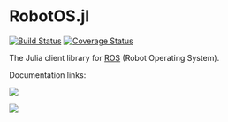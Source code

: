 # RobotOS.jl

[![Build Status](https://travis-ci.org/jdlangs/RobotOS.jl.svg?branch=master)](https://travis-ci.org/jdlangs/RobotOS.jl)
[![Coverage Status](https://coveralls.io/repos/jdlangs/RobotOS.jl/badge.svg?branch=master)](https://coveralls.io/r/jdlangs/RobotOS.jl?branch=master)

The Julia client library for [ROS](http://wiki.ros.org/) (Robot Operating System).

Documentation links:

[![](https://img.shields.io/badge/docs-stable-blue.svg)](https://jdlangs.github.io/RobotOS.jl/stable)

[![](https://img.shields.io/badge/docs-latest-blue.svg)](https://jdlangs.github.io/RobotOS.jl/latest)
